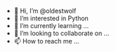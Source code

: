 - 👋 Hi, I’m @oldestwolf
- 👀 I’m interested in Python
- 🌱 I’m currently learning ...
- 💞️ I’m looking to collaborate on ...
- 📫 How to reach me ...

<!---
oldestwolf/oldestwolf is a ✨ special ✨ repository because its `README.md` (this file) appears on your GitHub profile.
You can click the Preview link to take a look at your changes.
--->

